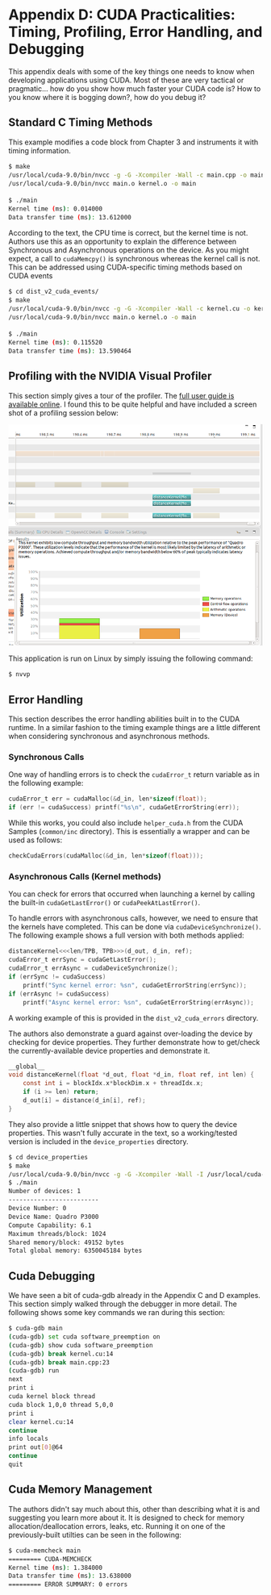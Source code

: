 # Appendix D: CUDA Practicalities: Timing, Profiling, Error Handling, and Debugging

This appendix deals with some of the key things one needs to know when developing applications using CUDA. Most of these are very tactical or pragmatic... how do you show how much faster your CUDA code is? How to you know where it is bogging down?, how do you debug it?

## Standard C Timing Methods
This example modifies a code block from Chapter 3 and instruments it with timing information.

```bash
$ make
/usr/local/cuda-9.0/bin/nvcc -g -G -Xcompiler -Wall -c main.cpp -o main.o
/usr/local/cuda-9.0/bin/nvcc main.o kernel.o -o main

$ ./main
Kernel time (ms): 0.014000
Data transfer time (ms): 13.612000
```

According to the text, the CPU time is correct, but the kernel time is not. Authors use this as an opportunity to explain the difference between Synchronous and Asynchronous operations on the device. As you might expect, a call to `cudaMemcpy()` is synchronous whereas the kernel call is not. This can be addressed using CUDA-specific timing methods based on CUDA events

```bash
$ cd dist_v2_cuda_events/
$ make
/usr/local/cuda-9.0/bin/nvcc -g -G -Xcompiler -Wall -c kernel.cu -o kernel.o
/usr/local/cuda-9.0/bin/nvcc main.o kernel.o -o main

$ ./main
Kernel time (ms): 0.115520
Data transfer time (ms): 13.590464

```

## Profiling with the NVIDIA Visual Profiler
This section simply gives a tour of the profiler. The [full user guide is available online](https://docs.nvidia.com/cuda/profiler-users-guide/index.html). I found this to be quite helpful and have included a screen shot of a profiling session below:

![NVVP Screen](nvvp.png)

This application is run on Linux by simply issuing the following command:

```bash
$ nvvp
```

## Error Handling
This section describes the error handling abilities built in to the CUDA runtime. In a similar fashion to the timing example things are a little different when considering synchronous and asynchronous methods.

### Synchronous Calls
One way of handling errors is to check the `cudaError_t` return variable as in the following example:

```c
cudaError_t err = cudaMalloc(&d_in, len*sizeof(float));
if (err != cudaSuccess) printf("%s\n", cudaGetErrorString(err));
```

While this works, you could also include `helper_cuda.h` from the CUDA Samples (`common/inc` directory). This is essentially a wrapper and can be used as follows:

```c
checkCudaErrors(cudaMalloc(&d_in, len*sizeof(float)));
```

### Asynchronous Calls (Kernel methods)
You can check for errors that occurred when launching a kernel by calling the built-in `cudaGetLastError()` or `cudaPeekAtLastError()`.

To handle errors with asynchronous calls, however, we need to ensure that the kernels have completed. This can be done via `cudaDeviceSynchronize()`. The following example shows a full version with both methods applied:

```c
distanceKernel<<<len/TPB, TPB>>>(d_out, d_in, ref);
cudaError_t errSync = cudaGetLastError();
cudaError_t errAsync = cudaDeviceSynchronize();
if (errSync != cudaSuccess)
    printf("Sync kernel error: %sn", cudaGetErrorString(errSync));
if (errAsync != cudaSuccess)
    printf("Async kernel error: %sn", cudaGetErrorString(errAsync));
```

A working example of this is provided in the `dist_v2_cuda_errors` directory.

The authors also demonstrate a guard against over-loading the device by checking for device properties. They further demonstrate how to get/check the currently-available device properties and demonstrate it. 

```c
__global__
void distanceKernel(float *d_out, float *d_in, float ref, int len) {
    const int i = blockIdx.x*blockDim.x + threadIdx.x;
    if (i >= len) return;
    d_out[i] = distance(d_in[i], ref);
}
```

They also provide a little snippet that shows how to query the device properties. This wasn't fully accurate in the text, so a working/tested version is included in the `device_properties` directory.


```bash
$ cd device_properties
$ make
/usr/local/cuda-9.0/bin/nvcc -g -G -Xcompiler -Wall -I /usr/local/cuda-9.0/include -c main.cpp -o main
$ ./main
Number of devices: 1
-------------------------
Device Number: 0
Device Name: Quadro P3000
Compute Capability: 6.1
Maximum threads/block: 1024
Shared memory/block: 49152 bytes
Total global memory: 6350045184 bytes

```


## Cuda Debugging
We have seen a bit of cuda-gdb already in the Appendix C and D examples. This section simply walked through the debugger in more detail. The following shows some key commands we ran during this section:

```bash
$ cuda-gdb main
(cuda-gdb) set cuda software_preemption on
(cuda-gdb) show cuda software_preemption
(cuda-gdb) break kernel.cu:14
(cuda-gdb) break main.cpp:23
(cuda-gdb) run  
next
print i
cuda kernel block thread
cuda block 1,0,0 thread 5,0,0
print i
clear kernel.cu:14
continue
info locals
print out[0]@64
continue
quit
```


## Cuda Memory Management
The authors didn't say much about this, other than describing what it is and suggesting you learn more about it. It is designed to check for memory allocation/deallocation errors, leaks, etc. Running it on one of the previously-built utilties can be seen in the following:

```bash
$ cuda-memcheck main
========= CUDA-MEMCHECK
Kernel time (ms): 1.384000
Data transfer time (ms): 13.638000
========= ERROR SUMMARY: 0 errors

```
